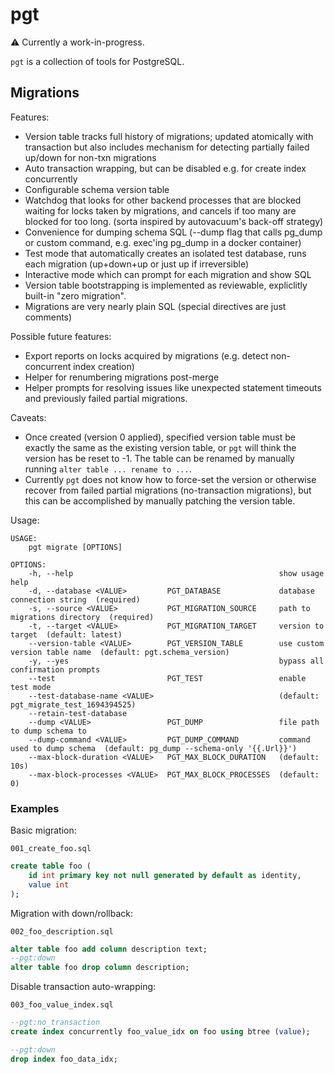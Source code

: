 # pgt

:warning: Currently a work-in-progress.

`pgt` is a collection of tools for PostgreSQL.

## Migrations

Features:

- Version table tracks full history of migrations; updated atomically with transaction but also includes mechanism for detecting partially failed up/down for non-txn migrations
- Auto transaction wrapping, but can be disabled e.g. for create index concurrently
- Configurable schema version table
- Watchdog that looks for other backend processes that are blocked waiting for locks taken by migrations, and cancels if too many are blocked for too long. (sorta inspired by autovacuum's back-off strategy)
- Convenience for dumping schema SQL (--dump flag that calls pg_dump or custom command, e.g. exec'ing pg_dump in a docker container)
- Test mode that automatically creates an isolated test database, runs each migration (up+down+up or just up if irreversible)
- Interactive mode which can prompt for each migration and show SQL
- Version table bootstrapping is implemented as reviewable, expliclitly built-in "zero migration".
- Migrations are very nearly plain SQL (special directives are just comments)

Possible future features:

- Export reports on locks acquired by migrations (e.g. detect non-concurrent index creation)
- Helper for renumbering migrations post-merge
- Helper prompts for resolving issues like unexpected statement timeouts and
  previously failed partial migrations.

Caveats:

- Once created (version 0 applied), specified version table must be exactly the
  same as the existing version table, or `pgt` will think the version has be
  reset to -1. The table can be renamed by manually running
  `alter table ... rename to ...`.
- Currently `pgt` does not know how to force-set the version or otherwise
  recover from failed partial migrations (no-transaction migrations), but this
  can be accomplished by manually patching the version table.

Usage:

```
USAGE:
    pgt migrate [OPTIONS]

OPTIONS:
    -h, --help                                              show usage help
    -d, --database <VALUE>         PGT_DATABASE             database connection string  (required)
    -s, --source <VALUE>           PGT_MIGRATION_SOURCE     path to migrations directory  (required)
    -t, --target <VALUE>           PGT_MIGRATION_TARGET     version to target  (default: latest)
    --version-table <VALUE>        PGT_VERSION_TABLE        use custom version table name  (default: pgt.schema_version)
    -y, --yes                                               bypass all confirmation prompts
    --test                         PGT_TEST                 enable test mode
    --test-database-name <VALUE>                            (default: pgt_migrate_test_1694394525)
    --retain-test-database
    --dump <VALUE>                 PGT_DUMP                 file path to dump schema to
    --dump-command <VALUE>         PGT_DUMP_COMMAND         command used to dump schema  (default: pg_dump --schema-only '{{.Url}}')
    --max-block-duration <VALUE>   PGT_MAX_BLOCK_DURATION   (default: 10s)
    --max-block-processes <VALUE>  PGT_MAX_BLOCK_PROCESSES  (default: 0)
```

### Examples

Basic migration:

`001_create_foo.sql`

```sql
create table foo (
    id int primary key not null generated by default as identity,
    value int
);
```

Migration with down/rollback:

`002_foo_description.sql`

```sql
alter table foo add column description text;
--pgt:down
alter table foo drop column description;
```

Disable transaction auto-wrapping:

`003_foo_value_index.sql`

```sql
--pgt:no_transaction
create index concurrently foo_value_idx on foo using btree (value);

--pgt:down
drop index foo_data_idx;
```
